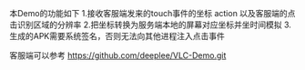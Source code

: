 本Demo的功能如下
1.接收客服端发来的touch事件的坐标 action 以及客服端的点击识别区域的分辨率
2.把坐标转换为服务端本地的屏幕对应坐标并坐时间模拟
3.生成的APK需要系统签名，否则无法向其他进程注入点击事件

客服端可以参考
https://github.com/deeplee/VLC-Demo.git


